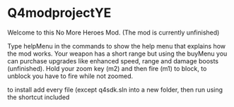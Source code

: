 # Q4modprojectYE
Welcome to this No More Heroes Mod.
(The mod is currently unfinished)

Type helpMenu in the commands to show the help menu that explains how the mod works.
Your weapon has a short range but using the buyMenu you can purchase upgrades like enhanced speed, range and damage boosts (unfinished).
Hold your zoom key (m2) and then fire (m1) to block, to unblock you have to fire while not zoomed.

to install add every file (except q4sdk.sln into a new folder, then run using the shortcut included
